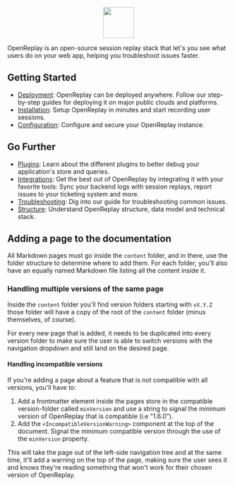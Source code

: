 <p align="center">
  <a href="https://docs.openreplay.com">
    <img src="static/media/logo.png" height="70">
  </a>
</p>

OpenReplay is an open-source session replay stack that let's you see what users do on your web app, helping you troubleshoot issues faster.

## Getting Started
- [Deployment](https://docs.openreplay.com/deployment): OpenReplay can be deployed anywhere. Follow our step-by-step guides for deploying it on major public clouds and platforms.
- [Installation](https://docs.openreplay.com/installation/setup-or): Setup OpenReplay in minutes and start recording user sessions.
- [Configuration](https://docs.openreplay.com/configuration.md): Configure and secure your OpenReplay instance.

## Go Further
- [Plugins](https://docs.openreplay.com/plugins): Learn about the different plugins to better debug your application's store and queries.
- [Integrations](https://docs.openreplay.com/integrations): Get the best out of OpenReplay by integrating it with your favorite tools: Sync your backend logs with session replays, report issues to your ticketing system and more.
- [Troubleshooting](https://docs.openreplay.com/troubleshooting/session-recording-issues): Dig into our guide for troubleshooting common issues.
- [Structure](https://docs.openreplay.com/structure/exported-data): Understand OpenReplay structure, data model and technical stack.

## Adding a page to the documentation

All Markdown pages must go inside the `content` folder, and in there, use the folder structure to determine where to add them. 
For each folder, you'll also have an equally named Markdown file listing all the content inside it.

### Handling multiple versions of the same page
Inside the `content` folder you'll find version folders starting with `vX.Y.Z` those folder will have a copy of the root of the `content` folder (minus themselves, of course).

For every new page that is added, it needs to be duplicated into every version folder to make sure the user is able to switch versions with the navigation dropdown and still land on the desired page.

#### Handling incompatible versions
If you're adding a page about a feature that is not compatible with all versions, you'll have to:

1. Add a frontmatter element inside the pages store in the compatible version-folder called `minVersion` and use a string to signal the minimum version of OpenReplay that is compatible (i.e "1.6.0").
2. Add the `<IncompatibleVersionWarning>` component at the top of the document. Signal the minimum compatible version through the use of the `minVersion` property. 

This will take the page out of the left-side navigation tree and at the same time, it'll add a warning on the top of the page, making sure the user sees it and knows they're reading something that won't work for their chosen version of OpenReplay.